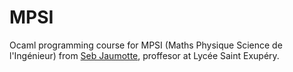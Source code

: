 # MPSI

Ocaml programming course for MPSI (Maths Physique Science de l'Ingénieur) from [Seb Jaumotte](http://sebjaumaths.free.fr/index.php), proffesor at Lycée Saint Exupéry.
